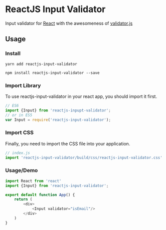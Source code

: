 
# ReactJS Input Validator
Input validator for [React][react-website] with the awesomeness of [validator.js][validatorjs-website]

[react-website]: https://reactjs.org
[validatorjs-website]: https://github.com/chriso/validator.js

## Usage
### Install
```
yarn add reactjs-input-validator
```
```
npm install reactjs-input-validator --save
```
### Import Library
To use reactjs-input-validator in your react app, you should import it first.

```js
// ES6
import {Input} from 'reactjs-inpupt-validator';
// or in ES5
var Input = require('reactjs-input-validator');
```
### Import CSS
Finally, you need to import the CSS file into your application.
```js
// index.js
import 'reactjs-input-validator/build/css/reactjs-input-validator.css'
```
### Usage/Demo
```js
import React from 'react'
import {Input} from 'reactjs-input-validator';

export default function App() {
    return (
        <div>
            <Input validator="isEmail"/>
        </div>
    )
}
```
